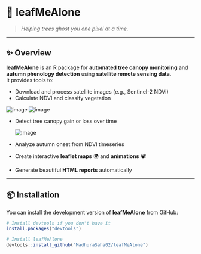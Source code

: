 # 🍃 leafMeAlone

> _Helping trees ghost you one pixel at a time._

---

## ✨ Overview

**leafMeAlone** is an R package for **automated tree canopy monitoring** and **autumn phenology detection** using **satellite remote sensing data**.  
It provides tools to:

- Download and process satellite images (e.g., Sentinel-2 NDVI)
- Calculate NDVI and classify vegetation
  
 ![image](https://github.com/user-attachments/assets/23858c54-529d-41bd-982e-1d7219f5085a)
 ![image](https://github.com/user-attachments/assets/a8a56294-2409-41a1-a023-b66c594bd0bc)

- Detect tree canopy gain or loss over time
  
  ![image](https://github.com/user-attachments/assets/84676d20-33dd-44cc-90ef-8d4f20a93adf)

  
- Analyze autumn onset from NDVI timeseries
- Create interactive **leaflet maps** 🌍 and **animations** 📽️
- Generate beautiful **HTML reports** automatically

---

## 📦 Installation

You can install the development version of **leafMeAlone** from GitHub:

```r
# Install devtools if you don't have it
install.packages("devtools")

# Install leafMeAlone
devtools::install_github("MadhuraSaha02/leafMeAlone")
